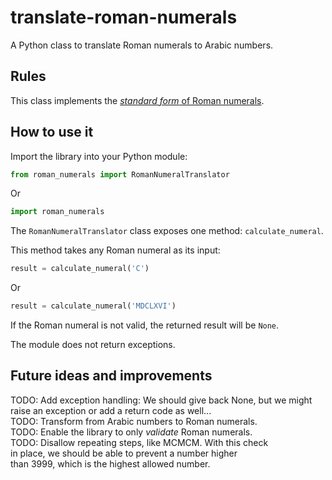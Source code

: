 # translate-roman-numerals

A Python class to translate Roman numerals to Arabic numbers.

## Rules

This class implements the [_standard form_ of Roman numerals](https://en.wikipedia.org/wiki/Roman_numerals#Standard_form).

## How to use it

Import the library into your Python module:

```python
from roman_numerals import RomanNumeralTranslator
```

Or

```python
import roman_numerals
```

The `RomanNumeralTranslator` class exposes one method: `calculate_numeral`.

This method takes any Roman numeral as its input:

```python
result = calculate_numeral('C')
```

Or

```python
result = calculate_numeral('MDCLXVI')
```

If the Roman numeral is not valid, the returned result will be `None`.

The module does not return exceptions.

## Future ideas and improvements

TODO: Add exception handling: We should give back None, but we might  
      raise an exception or add a return code as well...  
TODO: Transform from Arabic numbers to Roman numerals.  
TODO: Enable the library to only _validate_ Roman numerals.  
TODO: Disallow repeating steps, like MCMCM. With this check  
      in place, we should be able to prevent a number higher  
      than 3999, which is the highest allowed number.
